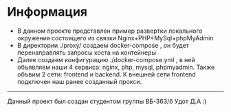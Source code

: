 # Информация
- В данном проекте представлен пример развертки локального окружения состоящего из связки Nginx+PHP+MySql+phpMyAdmin
- В директории ./proxy/ создаем docker-compose , он будет перенаправлять запросы хоста на контейнеры
- Далее создаем конфигурацию ./docker-compose.yml , в ней объявляем наши 4 сервиса: nginx, php, mysql, phpmyadmin. Также объвим 2 сети: frontend и backend. К внешней сети frontend подключен наш ранее созданный прокси.
---
Данный проект был создан студентом группы ВБ-363/б Удот Д.А :)

